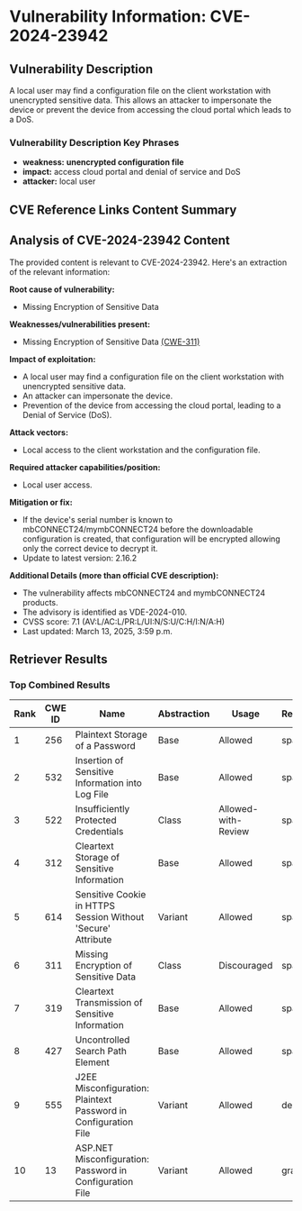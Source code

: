 # Vulnerability Information: CVE-2024-23942

## Vulnerability Description
A local user may find a configuration file on the client workstation with unencrypted sensitive data. This allows an attacker to impersonate the device or prevent the device from accessing the cloud portal which leads to a DoS.

### Vulnerability Description Key Phrases
- **weakness:** **unencrypted configuration file**
- **impact:** access cloud portal and denial of service and DoS
- **attacker:** local user

## CVE Reference Links Content Summary
## Analysis of CVE-2024-23942 Content

The provided content is relevant to CVE-2024-23942. Here's an extraction of the relevant information:

**Root cause of vulnerability:**

*   Missing Encryption of Sensitive Data

**Weaknesses/vulnerabilities present:**

*   Missing Encryption of Sensitive Data [(CWE-311)](https://cwe.mitre.org/data/definitions/311.html)

**Impact of exploitation:**

*   A local user may find a configuration file on the client workstation with unencrypted sensitive data.
*   An attacker can impersonate the device.
*   Prevention of the device from accessing the cloud portal, leading to a Denial of Service (DoS).

**Attack vectors:**

*   Local access to the client workstation and the configuration file.

**Required attacker capabilities/position:**

*   Local user access.

**Mitigation or fix:**

*   If the device's serial number is known to mbCONNECT24/mymbCONNECT24 before the downloadable configuration is created, that configuration will be encrypted allowing only the correct device to decrypt it.
*   Update to latest version: 2.16.2

**Additional Details (more than official CVE description):**

*   The vulnerability affects mbCONNECT24 and mymbCONNECT24 products.
*   The advisory is identified as VDE-2024-010.
*   CVSS score: 7.1 (AV:L/AC:L/PR:L/UI:N/S:U/C:H/I:N/A:H)
*   Last updated: March 13, 2025, 3:59 p.m.

## Retriever Results

### Top Combined Results

| Rank | CWE ID | Name | Abstraction | Usage  | Retrievers | Individual Scores |
|------|--------|------|-------------|-------|------------|-------------------|
| 1 | 256 | Plaintext Storage of a Password | Base | Allowed | sparse | 0.265 |
| 2 | 532 | Insertion of Sensitive Information into Log File | Base | Allowed | sparse | 0.265 |
| 3 | 522 | Insufficiently Protected Credentials | Class | Allowed-with-Review | sparse | 0.259 |
| 4 | 312 | Cleartext Storage of Sensitive Information | Base | Allowed | sparse | 0.242 |
| 5 | 614 | Sensitive Cookie in HTTPS Session Without 'Secure' Attribute | Variant | Allowed | sparse | 0.240 |
| 6 | 311 | Missing Encryption of Sensitive Data | Class | Discouraged | sparse | 0.240 |
| 7 | 319 | Cleartext Transmission of Sensitive Information | Base | Allowed | sparse | 0.239 |
| 8 | 427 | Uncontrolled Search Path Element | Base | Allowed | sparse | 0.228 |
| 9 | 555 | J2EE Misconfiguration: Plaintext Password in Configuration File | Variant | Allowed | dense | 0.614 |
| 10 | 13 | ASP.NET Misconfiguration: Password in Configuration File | Variant | Allowed | graph | 0.002 |

